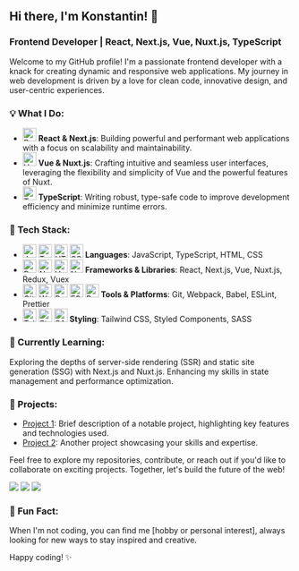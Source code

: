 <h2>Hi there, I'm Konstantin! 👋</h2>

<h3>Frontend Developer | React, Next.js, Vue, Nuxt.js, TypeScript</h3>

<p>
  Welcome to my GitHub profile! I'm a passionate frontend developer with a knack for creating dynamic and responsive web applications. My journey in web development is driven by a love for clean code, innovative design, and user-centric experiences.
</p>
<h3>💡 What I Do:</h3>
<ul>
  <li>
    <img src="https://img.icons8.com/color/48/000000/react-native.png" alt="React" width="24" height="24"/> 
    <strong>React & Next.js</strong>: Building powerful and performant web applications with a focus on scalability and maintainability.
  </li>
  <li>
    <img src="https://img.icons8.com/color/48/000000/vue-js.png" alt="Vue" width="24" height="24"/> 
    <strong>Vue & Nuxt.js</strong>: Crafting intuitive and seamless user interfaces, leveraging the flexibility and simplicity of Vue and the powerful features of Nuxt.
  </li>
  <li>
    <img src="https://img.icons8.com/color/48/000000/typescript.png" alt="TypeScript" width="24" height="24"/> 
    <strong>TypeScript</strong>: Writing robust, type-safe code to improve development efficiency and minimize runtime errors.
  </li>
</ul>

<h3>🔧 Tech Stack:</h3>
<ul>
  <li>
    <img src="https://img.icons8.com/color/48/000000/javascript.png" alt="JavaScript" width="24" height="24"/>
    <img src="https://img.icons8.com/color/48/000000/typescript.png" alt="TypeScript" width="24" height="24"/>
    <img src="https://img.icons8.com/color/48/000000/html-5.png" alt="HTML" width="24" height="24"/>
    <img src="https://img.icons8.com/color/48/000000/css3.png" alt="CSS" width="24" height="24"/>
    <strong>Languages</strong>: JavaScript, TypeScript, HTML, CSS
  </li>
  <li>
    <img src="https://img.icons8.com/color/48/000000/react-native.png" alt="React" width="24" height="24"/>
    <img src="https://img.icons8.com/fluency/48/000000/nextjs.png" alt="Next.js" width="24" height="24"/>
    <img src="https://img.icons8.com/color/48/000000/vue-js.png" alt="Vue" width="24" height="24"/>
    <img src="https://img.icons8.com/external-tal-revivo-shadow-tal-revivo/48/000000/external-nuxt-js-a-free-and-open-source-web-application-framework-logo-shadow-tal-revivo.png" alt="Nuxt.js" width="24" height="24"/>
    <strong>Frameworks & Libraries</strong>: React, Next.js, Vue, Nuxt.js, Redux, Vuex
  </li>
  <li>
    <img src="https://img.icons8.com/color/48/000000/git.png" alt="Git" width="24" height="24"/>
    <img src="https://img.icons8.com/color/48/000000/webpack.png" alt="Webpack" width="24" height="24"/>
    <img src="https://img.icons8.com/color/48/000000/babel.png" alt="Babel" width="24" height="24"/>
    <img src="https://img.icons8.com/fluency/48/000000/console.png" alt="ESLint" width="24" height="24"/>
    <img src="https://img.icons8.com/color/48/000000/code.png" alt="Prettier" width="24" height="24"/>
    <strong>Tools & Platforms</strong>: Git, Webpack, Babel, ESLint, Prettier
  </li>
  <li>
    <img src="https://img.icons8.com/color/48/000000/tailwind-css.png" alt="Tailwind CSS" width="24" height="24"/>
    <img src="https://img.icons8.com/fluency/48/000000/styled-components.png" alt="Styled Components" width="24" height="24"/>
    <img src="https://img.icons8.com/color/48/000000/sass.png" alt="SASS" width="24" height="24"/>
    <strong>Styling</strong>: Tailwind CSS, Styled Components, SASS
  </li>
</ul>

<h3>🌱 Currently Learning:</h3>
<p>
  Exploring the depths of server-side rendering (SSR) and static site generation (SSG) with Next.js and Nuxt.js.
  Enhancing my skills in state management and performance optimization.
</p>

<h3>🚀 Projects:</h3>
<ul>
  <li>
    <a href="link_to_project_1">Project 1</a>: Brief description of a notable project, highlighting key features and technologies used.
  </li>
  <li>
    <a href="link_to_project_2">Project 2</a>: Another project showcasing your skills and expertise.
  </li>
</ul>
<p>
  Feel free to explore my repositories, contribute, or reach out if you'd like to collaborate on exciting projects. Together, let's build the future of the web!
</p>
<img src="http://github-profile-summary-cards.vercel.app/api/cards/profile-details?username=checkkick&theme=dracula" />
<img src="http://github-profile-summary-cards.vercel.app/api/cards/repos-per-language?username=checkkick&theme=dracula" />
<img src="github-profile-summary-cards.vercel.app/api/cards/stats?username=checkkick&theme=dracula" />
<h3>🌟 Fun Fact:</h3>
<p>
  When I'm not coding, you can find me [hobby or personal interest], always looking for new ways to stay inspired and creative.
</p>

<p>Happy coding! ✨</p>

